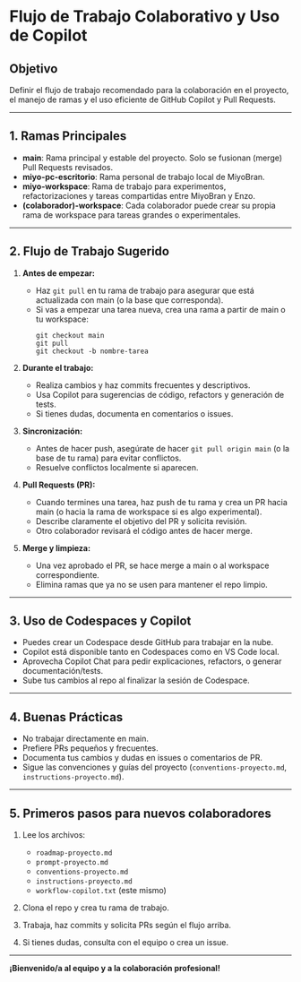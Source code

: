# Flujo de Trabajo Colaborativo y Uso de Copilot

## Objetivo

Definir el flujo de trabajo recomendado para la colaboración en el proyecto, el manejo de ramas y el uso eficiente de GitHub Copilot y Pull Requests.

---

## 1. Ramas Principales

- **main**: Rama principal y estable del proyecto. Solo se fusionan (merge) Pull Requests revisados.
- **miyo-pc-escritorio**: Rama personal de trabajo local de MiyoBran.
- **miyo-workspace**: Rama de trabajo para experimentos, refactorizaciones y tareas compartidas entre MiyoBran y Enzo.
- **(colaborador)-workspace**: Cada colaborador puede crear su propia rama de workspace para tareas grandes o experimentales.

---

## 2. Flujo de Trabajo Sugerido

1. **Antes de empezar:**
    - Haz `git pull` en tu rama de trabajo para asegurar que está actualizada con main (o la base que corresponda).
    - Si vas a empezar una tarea nueva, crea una rama a partir de main o tu workspace:
      ```
      git checkout main
      git pull
      git checkout -b nombre-tarea
      ```

2. **Durante el trabajo:**
    - Realiza cambios y haz commits frecuentes y descriptivos.
    - Usa Copilot para sugerencias de código, refactors y generación de tests.
    - Si tienes dudas, documenta en comentarios o issues.

3. **Sincronización:**
    - Antes de hacer push, asegúrate de hacer `git pull origin main` (o la base de tu rama) para evitar conflictos.
    - Resuelve conflictos localmente si aparecen.

4. **Pull Requests (PR):**
    - Cuando termines una tarea, haz push de tu rama y crea un PR hacia main (o hacia la rama de workspace si es algo experimental).
    - Describe claramente el objetivo del PR y solicita revisión.
    - Otro colaborador revisará el código antes de hacer merge.

5. **Merge y limpieza:**
    - Una vez aprobado el PR, se hace merge a main o al workspace correspondiente.
    - Elimina ramas que ya no se usen para mantener el repo limpio.

---

## 3. Uso de Codespaces y Copilot

- Puedes crear un Codespace desde GitHub para trabajar en la nube.
- Copilot está disponible tanto en Codespaces como en VS Code local.
- Aprovecha Copilot Chat para pedir explicaciones, refactors, o generar documentación/tests.
- Sube tus cambios al repo al finalizar la sesión de Codespace.

---

## 4. Buenas Prácticas

- No trabajar directamente en main.
- Prefiere PRs pequeños y frecuentes.
- Documenta tus cambios y dudas en issues o comentarios de PR.
- Sigue las convenciones y guías del proyecto (`conventions-proyecto.md`, `instructions-proyecto.md`).

---

## 5. Primeros pasos para nuevos colaboradores

1. Lee los archivos:
   - `roadmap-proyecto.md`
   - `prompt-proyecto.md`
   - `conventions-proyecto.md`
   - `instructions-proyecto.md`
   - `workflow-copilot.txt` (este mismo)

2. Clona el repo y crea tu rama de trabajo.
3. Trabaja, haz commits y solicita PRs según el flujo arriba.
4. Si tienes dudas, consulta con el equipo o crea un issue.

---

**¡Bienvenido/a al equipo y a la colaboración profesional!**
